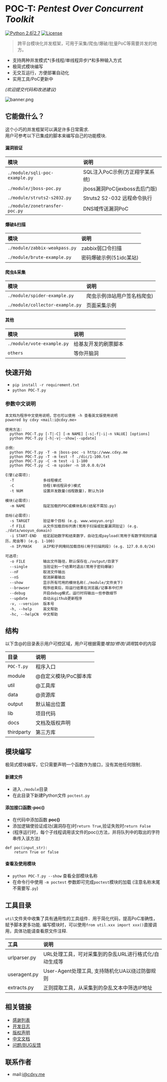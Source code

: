# POC-T: *Pentest Over Concurrent Toolkit* 
[![Python 2.6|2.7](https://img.shields.io/badge/python-2.6|2.7-yellow.svg)](https://www.python.org/) [![License](https://img.shields.io/badge/license-GPLv2-red.svg)](https://raw.githubusercontent.com/Xyntax/POC-T/master/docs/LICENSE.txt)  

> 跨平台模块化并发框架，可用于采集/爬虫/爆破/批量PoC等需要并发的地方。

* 支持两种并发模式*(多线程/单线程异步)*和多种输入方式
* 极简式模块编写
* 无交互运行，方便部署自动化
* 实用工具/PoC更新中

*(欢迎提交代码和改进建议)*
  
![banner.png](https://github.com/Xyntax/POC-T/blob/master/docs/banner.png) 

## 它能做什么？  
这个小巧的并发框架可以满足许多日常需求.  
用户可参考以下已集成的脚本来编写自己的功能模块.    

#### 漏洞验证 
|模块|说明|
|:---|:---|
|`./module/sqli-poc-example.py`| SQL注入PoC示例(方正翔宇某系统)|  
|`./module/jboss-poc.py`       | jboss漏洞PoC(jexboss去后门版)|  
|`./module/struts2-s2032.py`   | Struts2 S2-032 远程命令执行|  
|`./module/zonetransfer-poc.py`| DNS域传送漏洞PoC|
  
#### 爆破&扫描 
|模块|说明|
|:---|:---|
|`./module/zabbix-weakpass.py`  |zabbix弱口令扫描|  
|`./module/brute-example.py`    |密码爆破示例(51idc某站)|
  
#### 爬虫&采集
|模块|说明|
|:---|:---|
|`./module/spider-example.py`   |爬虫示例(B站用户签名档爬虫)|  
|`./module/collector-example.py`|页面采集示例|  
  
#### 其他 
|模块|说明|
|:---|:---|
|`./module/vote-example.py`     |给基友开发的刷票脚本|  
|`others`|等你开脑洞|  
  


  
## 快速开始 
* `pip install -r requirement.txt` 
* `python POC-T.py`  

### 参数中文说明 
```
本文档为程序中文使用说明，您也可以使用 -h 查看英文版使用说明
powered by cdxy <mail:i@cdxy.me>

使用方法:
  python POC-T.py [-T|-C] [-m NAME] [-s|-f|-i|-n VALUE] [options]
  python POC-T.py [-h|-v|--show|--update]

示例:
  python POC-T.py -T -m jboss-poc -s http://www.cdxy.me
  python POC-T.py -T -m test -f ./dic/1-100.txt
  python POC-T.py -C -m test -i 1-100
  python POC-T.py -C -m spider -n 10.0.0.0/24

引擎(必需项):
  -T             多线程模式
  -C             协程(单线程异步)模式
  -t NUM         设置并发数量(线程数量)，默认为10

模块(必需项):
  -m NAME        指定加载的POC或模块名称(结尾不需加.py)

目标(必需项):
  -s TARGET      验证单个目标 (e.g. www.wooyun.org)
  -f FILE        从文件加载目标列表(常用于扫描或批量漏洞验证) (e.g. ./data/wooyun_domain)
  -i START-END   给定起始数字和结束数字，自动生成payload(常用于有数字规则的遍历，爬虫等) (e.g. 1-100)
  -n IP/MASK     从IP和子网掩码加载目标(用于扫描网段) (e.g. 127.0.0.0/24)

可选项:
  -o FILE        输出文件路径，默认保存在./output/目录下
  --single       当验证到一个结果时退出(常用于密码爆破)
  --nF           取消文件输出
  --nS           取消屏幕输出
  --show         显示所有可用的模块名称(./module/文件夹下)
  --browser      程序结束后，将运行结果在浏览器/记事本中打开
  --debug        开启debug模式，运行时将输出一些参数细节
  --update       自动从github更新程序
  -v, --version  版本号
  -h, --help     英文帮助
  -hc, --helpCN  中文帮助
```  
  
  
## 结构  
以下含@的目录表示用户可控区域，用户可根据需要*增加/修改/调用*其中的内容

| 目录 | 说明 |
| :-----  |:-----|
| `POC-T.py` | 程序入口 |
| module   | @自定义模块/PoC脚本库 |
| util     | @工具库 |
| data     | @资源库 |
| output   | 默认输出位置 |
| lib      | 项目代码 |
| docs     | 文档及版权声明 |
| thirdparty | 第三方库 |

  
## 模块编写
极简式模块编写，它只需要声明一个函数作为接口，没有其他任何限制．

#### 新建文件
* 进入`./module`目录
* 在此目录下新建Python文件 `poctest.py`

#### 添加接口函数-poc()
* 在代码中添加函数 **poc()**
* 添加逻辑使验证成功(漏洞存在)时`return True`,验证失败时`return False`
* (程序运行时，每个子线程调用该文件的poc()方法，并将队列中的取出的字符串传入该方法)
```
def poc(input_str):
    return True or false
```  
#### 查看及使用模块
* `python POC-T.py --show` 查看全部模块名称
* 在命令行中使用 `-m poctest` 参数即可完成`poctest`模块的加载 (注意名称末尾不需要写`.py`)  
  
工具目录 
----
`util`文件夹中收集了具有通用性的工具组件．用于简化代码，提高PoC准确性，赋予脚本更多功能.
编写模块时，可以使用`from util.xxx import xxx()`直接调用，具体功能请查看原文件注释.  
  
|工具|说明|
|:---|:---|
|urlparser.py | URL处理工具，可对采集到的杂乱URL进行格式化/自动生成等|
|useragent.py | User-Agent处理工具, 支持随机化UA以绕过防御规则|
|extracts.py  | 正则提取工具，从采集到的杂乱文本中筛选IP地址|

相关链接
----
* [感谢列表](./docs/THANKS.md)
* [开发日志](./docs/CHANGELOG.md)
* [版权声明](./docs/LICENSE.txt)
* [中文文档](./docs/USAGE.md)
* [问题/BUG反馈](https://github.com/Xyntax/POC-T/issues)

联系作者
----
* mail:i@cdxy.me  

  
